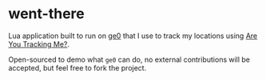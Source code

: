 # went-there

Lua application built to run on [ge0](https://github.com/tsileo/ge0) that I use to track my locations using [Are You Tracking Me?](https://github.com/tsileo/are-you-tracking-me).

Open-sourced to demo what `ge0` can do, no external contributions will be accepted, but feel free to fork the project.
